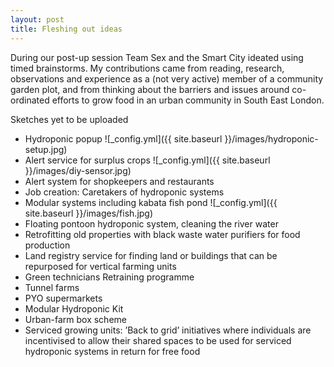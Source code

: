 ```yaml
---
layout: post
title: Fleshing out ideas
---
```


During our post-up session Team Sex and the Smart City ideated using timed brainstorms.  My contributions came from reading, research, observations and experience as a (not very active) member of a 
community garden plot, and from thinking about the barriers and issues around co-ordinated efforts to grow food in an urban 
community in South East London.

Sketches yet to be uploaded

* Hydroponic popup ![_config.yml]({{ site.baseurl }}/images/hydroponic-setup.jpg)
* Alert service for surplus crops ![_config.yml]({{ site.baseurl }}/images/diy-sensor.jpg)
* Alert system for shopkeepers and restaurants
* Job creation: Caretakers of hydroponic systems
* Modular systems including kabata fish pond ![_config.yml]({{ site.baseurl }}/images/fish.jpg)
* Floating pontoon hydroponic system, cleaning the river water
* Retrofitting old properties with black waste water purifiers for food production
* Land registry service for finding land or buildings that can be repurposed for vertical farming units
* Green technicians Retraining programme
* Tunnel farms
* PYO supermarkets
* Modular Hydroponic Kit
* Urban-farm box scheme
* Serviced growing units: ’Back to grid’ initiatives where individuals are incentivised to allow their shared spaces to be used for serviced hydroponic systems in return for free food
